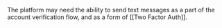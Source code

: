 The platform may need the ability to send text messages as a part of the account verification flow, and as a form of [[Two Factor Auth]].